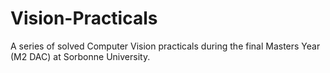 # Vision-Practicals
A series of solved Computer Vision practicals during the final Masters Year (M2 DAC) at Sorbonne University.

